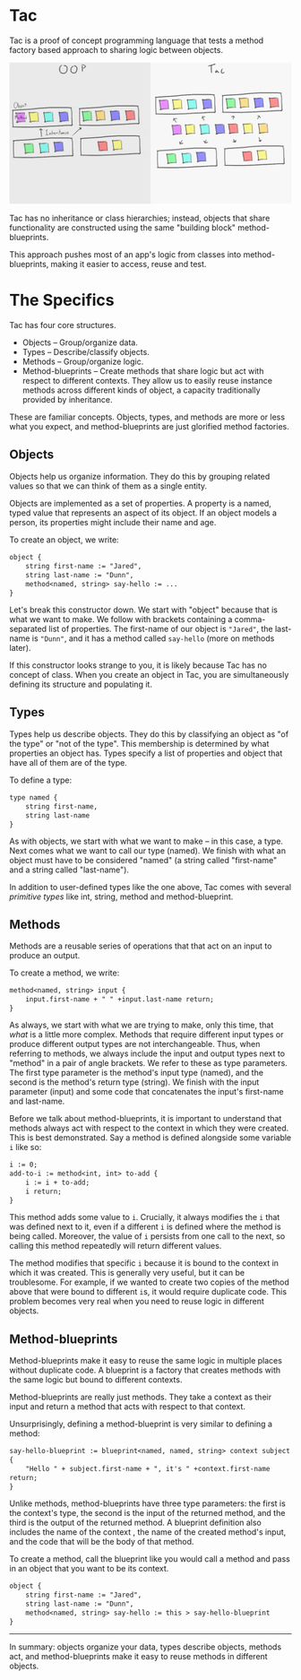 # Tac

Tac is a proof of concept programming language that tests a method factory based approach to sharing logic between objects.

![Tac reuse model](https://raw.githubusercontent.com/Prototypist1/Tac/master/tac-reuse-model.png)
<!-- 
    people think this diagram is bad
    and I agree it should capure hieracrhy on the OOP side and flatnes on the Tac side
 -->

Tac has no inheritance or class hierarchies; instead, objects that share functionality are constructed using the same "building block" method-blueprints.

This approach pushes most of an app's logic from classes into method-blueprints, making it easier to access, reuse and test.

# The Specifics

Tac has four core structures.

- Objects – Group/organize data.
- Types – Describe/classify objects.
- Methods – Group/organize logic.
- Method-blueprints – Create methods that share logic but act with respect to different contexts. They allow us to easily reuse instance methods across different kinds of object, a capacity traditionally provided by inheritance.

These are familiar concepts. Objects, types, and methods are more or less what you expect, and method-blueprints are just glorified method factories.

## Objects

Objects help us organize information. They do this by grouping related values so that we can think of them as a single entity.

Objects are implemented as a set of properties. A property is a named, typed value that represents an aspect of its object. If an object models a person, its properties might include their name and age.

To create an object, we write:
```
object {
    string first-name := "Jared",
    string last-name := "Dunn",
    method<named, string> say-hello := ...
}
```
Let's break this constructor down. We start with "object" because that is what we want to make. We follow with brackets containing a comma-separated list of properties. The first-name of our object is `"Jared"`, the last-name is `"Dunn"`, and it has a method called `say-hello` (more on methods later).

If this constructor looks strange to you, it is likely because Tac has no concept of class. When you create an object in Tac, you are simultaneously defining its structure and populating it.

## Types

Types help us describe objects. They do this by classifying an object as "of the type" or "not of the type". This membership is determined by what properties an object has. Types specify a list of properties and object that have all of them are of the type.  

To define a type:
```
type named {
    string first-name,
    string last-name
}
```
As with objects, we start with what we want to make – in this case, a type. Next comes what we want to call our type (named). We finish with what an object must have to be considered "named" (a string called "first-name" and a string called "last-name").

In addition to user-defined types like the one above, Tac comes with several _primitive types_ like int, string, method and method-blueprint.

## Methods

Methods are a reusable series of operations that that act on an input to produce an output.

To create a method, we write:
```
method<named, string> input {
    input.first-name + " " +input.last-name return;
}
```
As always, we start with what we are trying to make, only this time, that _what_ is a little more complex. Methods that require different input types or produce different output types are not interchangeable. Thus, when referring to methods, we always include the input and output types next to "method" in a pair of angle brackets. We refer to these as type parameters. The first type parameter is the method's input type (named), and the second is the method's return type (string). We finish with the input parameter (input) and some code that concatenates the input's first-name and last-name.

Before we talk about method-blueprints, it is important to understand that methods always act with respect to the context in which they were created. This is best demonstrated. Say a method is defined alongside some variable `i` like so:
```
i := 0;
add-to-i := method<int, int> to-add {
    i := i + to-add;
    i return;
}
```
This method adds some value to `i`. Crucially, it always modifies the `i` that was defined next to it, even if a different `i` is defined where the method is being called. Moreover, the value of `i` persists from one call to the next, so calling this method repeatedly will return different values.

The method modifies that specific `i` because it is bound to the context in which it was created. This is generally very useful, but it can be troublesome. For example, if we wanted to create two copies of the method above that were bound to different `i`s, it would require duplicate code. This problem becomes very real when you need to reuse logic in different objects.

## Method-blueprints

Method-blueprints make it easy to reuse the same logic in multiple places without duplicate code. A blueprint is a factory that creates methods with the same logic but bound to different contexts.

<!-- 
context as an input what does that mean? what is an context 
I need to be clear that what it really takes in an object
 -->

Method-blueprints are really just methods. They take a context as their input and return a method that acts with respect to that context.

Unsurprisingly, defining a method-blueprint is very similar to defining a method:
```
say-hello-blueprint := blueprint<named, named, string> context subject {
    "Hello " + subject.first-name + ", it's " +context.first-name return;
}
```
Unlike methods, method-blueprints have three type parameters: the first is the context's type, the second is the input of the returned method, and the third is the output of the returned method. A blueprint definition also includes the name of the context <!-- what do I mean "name of the context"?? how the blueprint will refer to it's context -->, the name of the created method's input, and the code that will be the body of that method.

To create a method, call the blueprint like you would call a method and pass in an object that you want to be its context.

```
object {
    string first-name := "Jared",
    string last-name := "Dunn",
    method<named, string> say-hello := this > say-hello-blueprint
}
```
---

In summary: objects organize your data, types describe objects, methods act, and method-blueprints make it easy to reuse methods in different objects.

